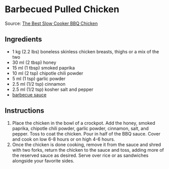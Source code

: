 # Barbecued Pulled Chicken #

Source: [The Best Slow Cooker BBQ Chicken](https://www.halfbakedharvest.com/the-best-slow-cooker-bbq-chicken/)

## Ingredients ##
* 1 kg (2.2 lbs) boneless skinless chicken breasts, thighs or a mix of the two
* 30 ml (2 tbsp) honey
* 15 ml (1 tbsp) smoked paprika
* 10 ml (2 tsp) chipotle chili powder
* 5 ml (1 tsp) garlic powder
* 2.5 ml (1/2 tsp) cinnamon
* 2.5 ml (1/2 tsp) kosher salt and pepper
* [barbecue sauce](../../sauces%20and%20condiments/condiments/barbecue%20sauce.md)

## Instructions ##
1. Place the chicken in the bowl of a crockpot. Add the honey, smoked paprika, chipotle chili powder, garlic powder, cinnamon, salt, and pepper. Toss to coat the chicken. Pour in half of the BBQ sauce. Cover and cook on low 6-8 hours or on high 4-6 hours.
1. Once the chicken is done cooking, remove it from the sauce and shred with two forks, return the chicken to the sauce and toss, adding more of the reserved sauce as desired. Serve over rice or as sandwiches alongside your favorite sides.
